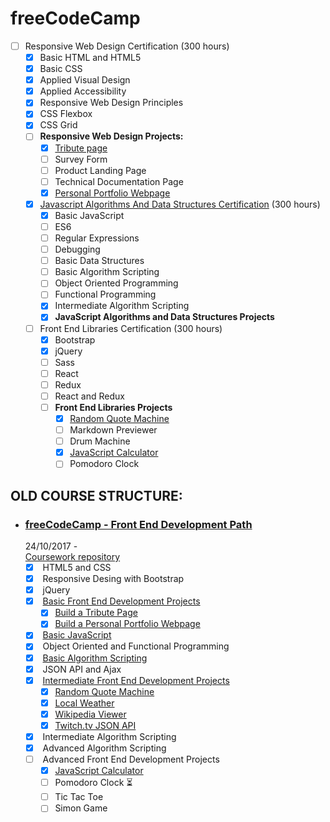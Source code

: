 # freeCodeCamp
- [ ] Responsive Web Design Certification (300 hours)
    - [x] Basic HTML and HTML5 
    - [X] Basic CSS
    - [x] Applied Visual Design
    - [x] Applied Accessibility
    - [x] Responsive Web Design Principles
    - [x] CSS Flexbox
    - [x] CSS Grid
    - [ ] **Responsive Web Design Projects:**
      - [x] [Tribute page](https://jpacsai.github.io/freeCodeCamp/BasicProjects/Tribute_page/)
      - [ ] Survey Form
      - [ ] Product Landing Page
      - [ ] Technical Documentation Page
      - [x] [Personal Portfolio Webpage](https://jpacsai.github.io/freeCodeCamp/BasicProjects/Portfolio_page/)
  - [x] [Javascript Algorithms And Data Structures Certification](https://www.freecodecamp.org/certification/jpacsai/javascript-algorithms-and-data-structures) (300 hours)
    - [x] Basic JavaScript
    - [ ] ES6
    - [ ] Regular Expressions
    - [ ] Debugging
    - [ ] Basic Data Structures
    - [ ] Basic Algorithm Scripting
    - [ ] Object Oriented Programming
    - [ ] Functional Programming
    - [x] Intermediate Algorithm Scripting
    - [x] **JavaScript Algorithms and Data Structures Projects**
  - [ ] Front End Libraries Certification (300 hours)
    - [x] Bootstrap
    - [x] jQuery
    - [ ] Sass
    - [ ] React
    - [ ] Redux
    - [ ] React and Redux
    - [ ] **Front End Libraries Projects**
      - [x] [Random Quote Machine](https://jpacsai.github.io/freeCodeCamp/IntermediateProjects/QuoteMachine/)
      - [ ] Markdown Previewer
      - [ ] Drum Machine
      - [x] [JavaScript Calculator ](https://jpacsai.github.io/freeCodeCamp/AdvancedProjects/Calculator/)
      - [ ] Pomodoro Clock

## OLD COURSE STRUCTURE:

- ### [**freeCodeCamp - Front End Development Path**](https://www.freecodecamp.org/)  
  24/10/2017 -  
  [Coursework repository](https://github.com/jpacsai/freeCodeCamp)  
  - [x] &nbsp;HTML5 and CSS  
  - [x] &nbsp;Responsive Desing with Bootstrap  
  - [x] &nbsp;jQuery  
  - [x] &nbsp;[Basic Front End Development Projects](https://github.com/jpacsai/freeCodeCamp/tree/master/BasicProjects)
     - [x] [Build a Tribute Page](https://jpacsai.github.io/freeCodeCamp/BasicProjects/Tribute_page/)
     - [x] [Build a Personal Portfolio Webpage](https://jpacsai.github.io/freeCodeCamp/BasicProjects/Portfolio_page/)
  - [x] &nbsp;[Basic JavaScript](https://github.com/jpacsai/freeCodeCamp/tree/master/BasicJavaSript)
  - [x] &nbsp;Object Oriented and Functional Programming    
  - [x] &nbsp;[Basic Algorithm Scripting](https://github.com/jpacsai/freeCodeCamp/tree/master/BasicAlgorithms)
  - [x] &nbsp;JSON API and Ajax
  - [x] &nbsp;[Intermediate Front End Development Projects](https://github.com/jpacsai/freeCodeCamp/tree/master/IntermediateProjects)
     - [x] [Random Quote Machine](https://jpacsai.github.io/freeCodeCamp/IntermediateProjects/QuoteMachine/)
     - [x] [Local Weather](https://jpacsai.github.io/freeCodeCamp/IntermediateProjects/LocalWeather/)
     - [x] [Wikipedia Viewer](https://jpacsai.github.io/freeCodeCamp/IntermediateProjects/WikipediaViewer/)
     - [x] [Twitch.tv JSON API](https://jpacsai.github.io/freeCodeCamp/IntermediateProjects/Twitchtv/)
  - [x] &nbsp;Intermediate Algorithm Scripting 
  - [x] &nbsp;Advanced Algorithm Scripting  
  - [ ] &nbsp;Advanced Front End Development Projects
     - [x] [JavaScript Calculator](https://jpacsai.github.io/freeCodeCamp/AdvancedProjects/Calculator/)
     - [ ] Pomodoro Clock :hourglass_flowing_sand:
     - [ ] Tic Tac Toe
     - [ ] Simon Game
